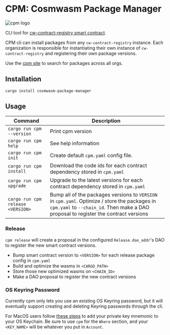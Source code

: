 # CPM: Cosmwasm Package Manager

![cpm logo](https://cdn.discordapp.com/attachments/975507980780994600/992154202367328327/cosmos-pak-man.png)

CLI tool for [cw-contract-registry smart contract](../../contracts/cw-code-id-registry/README.md).

CPM cli can install packages from any `cw-contract-registry` instance. Each organization is responsible for instantiating their own instance of `cw-contract-registry` and registering their own package versions.

Use the [cpm site](TODO) to search for packages across all orgs.

## Installation

`cargo install cosmwasm-package-manager`

## Usage 

| Command  | Description |
| ------------- | ------------- |
| `cargo run cpm --version` | Print cpm version  |
| `cargo run cpm help` | See help information  |
| `cargo run cpm init` | Create default `cpm.yaml` config file. |
| `cargo run cpm install` | Download the code ids for each contract dependency stored in `cpm.yaml` |
| `cargo run cpm upgrade` | Upgrade to the latest versions for each contract dependency stored in `cpm.yaml` |
| `cargo run cpm release <VERSION>` | Bump all of the packages versions to `VERSION` in `cpm.yaml`. Optimize / store the packages in `cpm.yaml` to `--chain_id`. Then make a DAO proposal to register the contract versions |


### Release

`cpm release` will create a proposal in the configured `Release.dao_addr`'s DAO to register the new smart contract versions.

* Bump smart contract version to `<VERSION>` for each release package config in `cpm.yaml`
* Build and optimize the wasms in `<CARGO_PATH>`
* Store those new optimized wasms on `<CHAIN_ID>`
* Make a DAO proposal to register the new contract versions


### OS Keyring Password

Currently cpm only lets you use an existing OS Keyring password, but it will eventually support creating and deleting Keyring passwords through the cli.

For MacOS users follow [these steps](https://support.apple.com/guide/keychain-access/add-a-password-to-a-keychain-kyca1120/mac) to add your private key mnemonic to your OS Keychain. Be sure to use `cpm` for the `Where` section, and your `<KEY_NAME>` will be whatever you put in `Account`.
